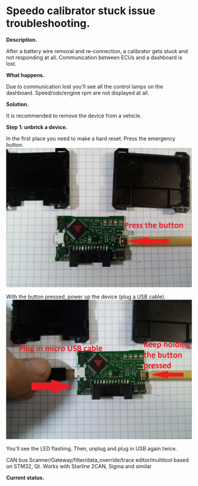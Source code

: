 # Speedo calibrator stuck issue troubleshooting.

**Description.**

After a battery wire removal and re-connection, a calibrator gets stuck and not responding at all.
Communication between ECUs and a dashboard is lost.


**What happens.**

Due to communication lost you'll see all the control lamps on the dashboard.
Speed/odo/engine rpm are not displayed at all.


**Solution.**

It is recommended to remove the device from a vehicle.

**Step 1: unbrick a device.**

In the first place you need to make a hard reset:
Press the emergency button.
![Work_explanation](IMG_20231129_140925.jpg)

With the button pressed, power up the device (plug a USB cable).
![Work_explanation](IMG_20231129_140948.jpg)

You'll see the LED flashing.
Then, unplug and plug in USB again twice.








CAN bus Scanner/Gateway/filter/data_override/trace editor/multitool based on STM32, Qt. Works with Starline 2CAN, Sigma and similar

**Current status.**
